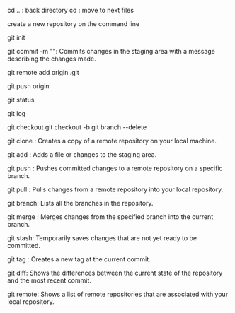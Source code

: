 cd .. : back directory
cd <directory Name> : move to next files

create a new repository on the command line

git init

git commit -m "<commit message>": Commits changes in the staging area with a message describing the changes made.

git remote add origin <RepoLink>.git

git push  origin <branchName>

git status

git log 

git checkout <branchName>
git checkout -b <branchName> 
git branch --delete <branchName>

git clone <repository URL>: Creates a copy of a remote repository on your local machine.

git add <file>: Adds a file or changes to the staging area.


git push <remote> <branch>: Pushes committed changes to a remote repository on a specific branch.

git pull <remote> <branch>: Pulls changes from a remote repository into your local repository.

git branch: Lists all the branches in the repository.

git merge <branch>: Merges changes from the specified branch into the current branch.

git stash: Temporarily saves changes that are not yet ready to be committed.

git tag <tag name>: Creates a new tag at the current commit.

git diff: Shows the differences between the current state of the repository and the most recent commit.

git remote: Shows a list of remote repositories that are associated with your local repository.

